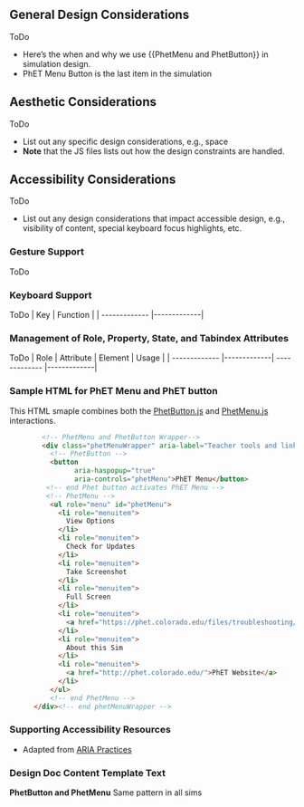 ## General Design Considerations
ToDo
* Here’s the when and why we use {{PhetMenu and PhetButton}} in simulation design.
* PhET Menu Button is the last item in the simulation


## Aesthetic Considerations
ToDo
* List out any specific design considerations, e.g., space
* **Note** that the JS files lists out how the design constraints are handled.

## Accessibility Considerations
ToDo
* List out any design considerations that impact accessible design, e.g., visibility of content, special keyboard focus highlights, etc.


### Gesture Support
ToDo

### Keyboard Support
ToDo
| Key        | Function |
| ------------- |-------------|


### Management of Role, Property, State, and Tabindex Attributes
ToDo
| Role | Attribute | Element | Usage |
| ------------- |-------------| ------------- |-------------|



### Sample HTML for PhET Menu and PhET button
This HTML smaple combines both the [PhetButton.js](../js/PhetButton.js) and [PhetMenu.js](../js/PhetMenu.js) interactions.
```html
	    <!-- PhetMenu and PhetButton Wrapper-->
	    <div class="phetMenuWrapper" aria-label="Teacher tools and links">
	      <!-- PhetButton -->
		  <button
	            aria-haspopup="true"
	            aria-controls="phetMenu">PhET Menu</button>
		 <!-- end Phet button activates PhET Menu -->
		 <!-- PhetMenu -->
	      <ul role="menu" id="phetMenu">
	        <li role="menuitem">
	          View Options
	        </li>
	        <li role="menuitem">
	          Check for Updates
	        </li>
	        <li role="menuitem">
	          Take Screenshot
	        </li>
	        <li role="menuitem">
	          Full Screen
	        </li>
	        <li role="menuitem">
	          <a href="https://phet.colorado.edu/files/troubleshooting/?BIG-LONG-LINK">Report Problem</a>
	   	    </li>
	   	    <li role="menuitem">
	   	      About this Sim
	   	    </li>
	   	    <li role="menuitem">
	   	      <a href="http://phet.colorado.edu/">PhET Website</a>
	   	    </li>
	   	  </ul>
		  <!-- end PhetMenu -->
	  </div><!-- end phetMenuWrapper -->

```
### Supporting Accessibility Resources
* Adapted from [ARIA Practices]()

### Design Doc Content Template Text
**PhetButton and PhetMenu**
Same pattern in all sims


